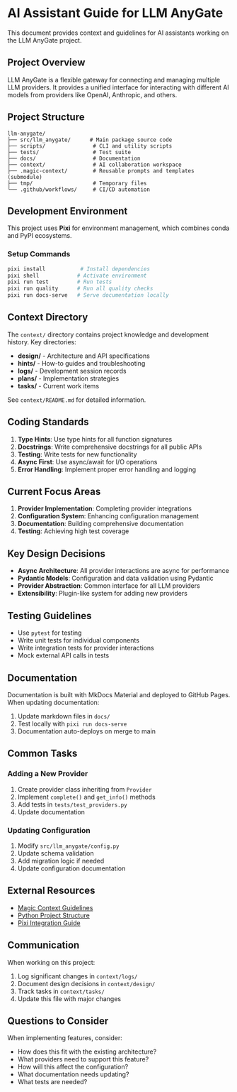 # AI Assistant Guide for LLM AnyGate

This document provides context and guidelines for AI assistants working on the LLM AnyGate project.

## Project Overview

LLM AnyGate is a flexible gateway for connecting and managing multiple LLM providers. It provides a unified interface for interacting with different AI models from providers like OpenAI, Anthropic, and others.

## Project Structure

```
llm-anygate/
├── src/llm_anygate/      # Main package source code
├── scripts/               # CLI and utility scripts
├── tests/                 # Test suite
├── docs/                  # Documentation
├── context/               # AI collaboration workspace
├── .magic-context/        # Reusable prompts and templates (submodule)
├── tmp/                   # Temporary files
└── .github/workflows/     # CI/CD automation
```

## Development Environment

This project uses **Pixi** for environment management, which combines conda and PyPI ecosystems. 

### Setup Commands
```bash
pixi install           # Install dependencies
pixi shell            # Activate environment
pixi run test         # Run tests
pixi run quality      # Run all quality checks
pixi run docs-serve   # Serve documentation locally
```

## Context Directory

The `context/` directory contains project knowledge and development history. Key directories:

- **design/** - Architecture and API specifications
- **hints/** - How-to guides and troubleshooting
- **logs/** - Development session records
- **plans/** - Implementation strategies
- **tasks/** - Current work items

See `context/README.md` for detailed information.

## Coding Standards

1. **Type Hints**: Use type hints for all function signatures
2. **Docstrings**: Write comprehensive docstrings for all public APIs
3. **Testing**: Write tests for new functionality
4. **Async First**: Use async/await for I/O operations
5. **Error Handling**: Implement proper error handling and logging

## Current Focus Areas

1. **Provider Implementation**: Completing provider integrations
2. **Configuration System**: Enhancing configuration management
3. **Documentation**: Building comprehensive documentation
4. **Testing**: Achieving high test coverage

## Key Design Decisions

- **Async Architecture**: All provider interactions are async for performance
- **Pydantic Models**: Configuration and data validation using Pydantic
- **Provider Abstraction**: Common interface for all LLM providers
- **Extensibility**: Plugin-like system for adding new providers

## Testing Guidelines

- Use `pytest` for testing
- Write unit tests for individual components
- Write integration tests for provider interactions
- Mock external API calls in tests

## Documentation

Documentation is built with MkDocs Material and deployed to GitHub Pages. When updating documentation:

1. Update markdown files in `docs/`
2. Test locally with `pixi run docs-serve`
3. Documentation auto-deploys on merge to main

## Common Tasks

### Adding a New Provider
1. Create provider class inheriting from `Provider`
2. Implement `complete()` and `get_info()` methods
3. Add tests in `tests/test_providers.py`
4. Update documentation

### Updating Configuration
1. Modify `src/llm_anygate/config.py`
2. Update schema validation
3. Add migration logic if needed
4. Update configuration documentation

## External Resources

- [Magic Context Guidelines](.magic-context/general/context-dir-guide.md)
- [Python Project Structure](.magic-context/general/pypi-project-init-guide.md)
- [Pixi Integration Guide](.magic-context/general/howto-pyproject-pixi-integration.md)

## Communication

When working on this project:
1. Log significant changes in `context/logs/`
2. Document design decisions in `context/design/`
3. Track tasks in `context/tasks/`
4. Update this file with major changes

## Questions to Consider

When implementing features, consider:
- How does this fit with the existing architecture?
- What providers need to support this feature?
- How will this affect the configuration?
- What documentation needs updating?
- What tests are needed?
